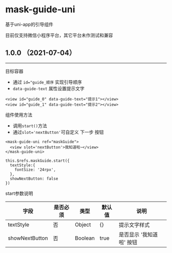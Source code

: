 # mask-guide-uni
基于uni-app的引导组件

目前仅支持微信小程序平台，其它平台未作测试和兼容

## 1.0.0 （2021-07-04）
----

目标容器

* 通过 `id="guide_顺序` 实现引导顺序
* `data-guide-text` 属性设置提示文字

```
<view id="guide_0" data-guide-text="提示1"></view>
<view id="guide_1" data-guide-text="提示2"></view>
```

组件使用方法

* 调用`start()`方法
* 通过`slot='nextButton'`可自定义 下一步 按钮

```
<mask-guide-uni ref="maskGuide">
  <view slot='nextButton'>我知道啦~</view>
</mask-guide-uni>

this.$refs.maskGuide.start({
  textStyle:{
    fontSize: '24rpx',
  },
  showNextButton: false
})
```

start参数说明

字段|是否必须|类型|默认值|说明
-----|------|------|------|------
textStyle|否|Object|{}|提示文字样式
showNextButton|否|Boolean|true|是否显示 '我知道啦' 按钮 
